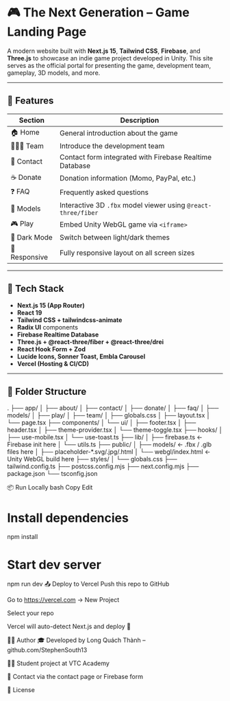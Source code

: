# 🎮 The Next Generation – Game Landing Page

A modern website built with **Next.js 15**, **Tailwind CSS**, **Firebase**, and **Three.js** to showcase an indie game project developed in Unity. This site serves as the official portal for presenting the game, development team, gameplay, 3D models, and more.

---

## 🚀 Features

| Section       | Description |
|---------------|-------------|
| 🏠 Home        | General introduction about the game |
| 👨‍👩‍👧 Team      | Introduce the development team |
| 💬 Contact     | Contact form integrated with Firebase Realtime Database |
| ☕ Donate      | Donation information (Momo, PayPal, etc.) |
| ❓ FAQ         | Frequently asked questions |
| 🧊 Models      | Interactive 3D `.fbx` model viewer using `@react-three/fiber` |
| 🎮 Play        | Embed Unity WebGL game via `<iframe>` |
| 🌙 Dark Mode   | Switch between light/dark themes |
| 📱 Responsive  | Fully responsive layout on all screen sizes |

---

## 🧱 Tech Stack

- **Next.js 15 (App Router)**
- **React 19**
- **Tailwind CSS + tailwindcss-animate**
- **Radix UI** components
- **Firebase Realtime Database**
- **Three.js + @react-three/fiber + @react-three/drei**
- **React Hook Form + Zod**
- **Lucide Icons, Sonner Toast, Embla Carousel**
- **Vercel (Hosting & CI/CD)**

---

## 📂 Folder Structure

.
├── app/
│ ├── about/
│ ├── contact/
│ ├── donate/
│ ├── faq/
│ ├── models/
│ ├── play/
│ ├── team/
│ ├── globals.css
│ ├── layout.tsx
│ └── page.tsx
├── components/
│ └── ui/
│ ├── footer.tsx
│ ├── header.tsx
│ ├── theme-provider.tsx
│ └── theme-toggle.tsx
├── hooks/
│ ├── use-mobile.tsx
│ └── use-toast.ts
├── lib/
│ ├── firebase.ts ← Firebase init here
│ └── utils.ts
├── public/
│ ├── models/ ← .fbx / .glb files here
│ ├── placeholder-*.svg/.jpg/.html
│ └── webgl/index.html ← Unity WebGL build here
├── styles/
│ └── globals.css
├── tailwind.config.ts
├── postcss.config.mjs
├── next.config.mjs
├── package.json
└── tsconfig.json


📦 Run Locally
bash
Copy
Edit
# Install dependencies
npm install

# Start dev server
npm run dev
📤 Deploy to Vercel
Push this repo to GitHub

Go to https://vercel.com → New Project

Select your repo

Vercel will auto-detect Next.js and deploy 🎉

👨‍💻 Author
🎓 Developed by Long Quách Thành – github.com/StephenSouth13

👨‍💻 Student project at VTC Academy

💌 Contact via the contact page or Firebase form

📜 License
